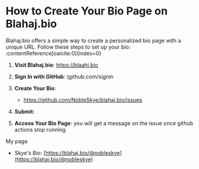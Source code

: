 # How to Create Your Bio Page on Blahaj.bio

Blahaj.bio offers a simple way to create a personalized bio page with a unique URL. Follow these steps to set up your bio:&#8203;:contentReference[oaicite:0]{index=0}

1. **Visit Blahaj.bio**: https://blaahj.bio

2. **Sign In with GitHub**: (github.com/signin

3. **Create Your Bio**:
   - https://github.com/NobleSkye/blahaj.bio/issues

4. **Submit**: 

5. **Access Your Bio Page**: you will get a message on the issue once github actions stop running


My page
- Skye's Bio: [https://blahaj.bio/@nobleskye](https://blahaj.bio/@nobleskye)

